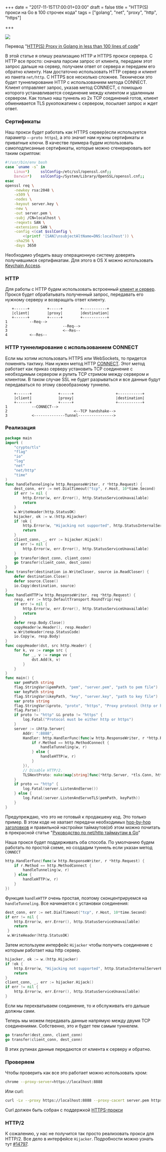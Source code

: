 +++
date = "2017-11-15T17:00:01+03:00"
draft = false
title = "HTTP(S) прокси на Go в 100 строчек кода"
tags = ["golang", "net", "proxy", "http", "https"]

+++

![](/img/proxy/proxy.jpg)

Перевод "[HTTP(S) Proxy in Golang in less than 100 lines of code](https://medium.com/@mlowicki/http-s-proxy-in-golang-in-less-than-100-lines-of-code-6a51c2f2c38c)"

В этой статье я опишу реализацию HTTP и HTTPS прокси сервера. С HTTP все просто: сначала парсим запрос от клиента, передаем этот запрос дальше на сервер, получаем ответ от сервера и передаем его обратно клиенту. Нам достаточно использовать HTTP сервер и клиент из пакета `net/http`. С HTTPS все несколько сложнее. Технически это будет туннелирование HTTP с использованием метода CONNECT. Клиент отправляет запрос, указав метод CONNECT, с помощью которого устанавливается соединение между клиентом и удаленным сервером. Как только наш туннель из 2х TCP соединений готов, клиент обменивается TLS рукопожатием с сервером, посылает запрос и ждет ответ.

 <!-- more -->

### Сертификаты

Наш прокси будет работать как HTTPS сервер(если используется параметр `—-proto https`), а это значит нам нужны сертификаты и приватные ключи. В качестве примера будем использовать самоподписанные сертификаты, которые можно сгенерировать вот таким скриптом:

```bash
#!/usr/bin/env bash
case `uname -s` in
    Linux*)     sslConfig=/etc/ssl/openssl.cnf;;
    Darwin*)    sslConfig=/System/Library/OpenSSL/openssl.cnf;;
esac
openssl req \
    -newkey rsa:2048 \
    -x509 \
    -nodes \
    -keyout server.key \
    -new \
    -out server.pem \
    -subj /CN=localhost \
    -reqexts SAN \
    -extensions SAN \
    -config <(cat $sslConfig \
        <(printf '[SAN]\nsubjectAltName=DNS:localhost')) \
    -sha256 \
    -days 3650
```

Необходимо убедить вашу операционную систему доверять получившимся сертификатам. Для этого в OS X можно использовать [Keychain Access](https://tosbourn.com/getting-os-x-to-trust-self-signed-ssl-certificates/).

### HTTP

Для работы с HTTP будем использовать встроенный [клиент и сервер](https://golang.org/pkg/net/http/). Прокся будет обрабатывать полученный запрос, передавать его нужному серверу и возвращать ответ клиенту.

```
   +------+        +-----+        +-----------+
   |client|        |proxy|        |destination|
   +------+        +-----+        +-----------+
1          --Req-->       
2                         --Req-->
3                         <--Res--
4          <--Res--
```

### HTTP туннелирование с использованием CONNECT

Если мы хотим использовать HTTPS или WebSockets, то придется поменять тактику. Нам нужен метод HTTP [CONNECT](https://developer.mozilla.org/en-US/docs/Web/HTTP/Methods/CONNECT). Этот метод работает как приказ серверу установить TCP соединение с необходимым сервером и рулить TCP стримом между сервером и клиентом. В таком случае SSL не будет разрываться и все данные будут передаваться по этому своеобразному туннелю. 

```
    +------+            +-----+                   +-----------+
    |client|            |proxy|                   |destination| 
    +------+            +-----+                   +-----------+
1           --CONNECT-->       
2                              <--TCP handshake-->
3           <--------------Tunnel---------------->
```

### Реализация

```go
package main
import (
    "crypto/tls"
    "flag"
    "io"
    "log"
    "net"
    "net/http"
    "time"
)
func handleTunneling(w http.ResponseWriter, r *http.Request) {
    dest_conn, err := net.DialTimeout("tcp", r.Host, 10*time.Second)
    if err != nil {
        http.Error(w, err.Error(), http.StatusServiceUnavailable)
        return
    }
    w.WriteHeader(http.StatusOK)
    hijacker, ok := w.(http.Hijacker)
    if !ok {
        http.Error(w, "Hijacking not supported", http.StatusInternalServerError)
        return
    }
    client_conn, _, err := hijacker.Hijack()
    if err != nil {
        http.Error(w, err.Error(), http.StatusServiceUnavailable)
    }
    go transfer(dest_conn, client_conn)
    go transfer(client_conn, dest_conn)
}
func transfer(destination io.WriteCloser, source io.ReadCloser) {
    defer destination.Close()
    defer source.Close()
    io.Copy(destination, source)
}
func handleHTTP(w http.ResponseWriter, req *http.Request) {
    resp, err := http.DefaultTransport.RoundTrip(req)
    if err != nil {
        http.Error(w, err.Error(), http.StatusServiceUnavailable)
        return
    }
    defer resp.Body.Close()
    copyHeader(w.Header(), resp.Header)
    w.WriteHeader(resp.StatusCode)
    io.Copy(w, resp.Body)
}
func copyHeader(dst, src http.Header) {
    for k, vv := range src {
        for _, v := range vv {
            dst.Add(k, v)
        }
    }
}
func main() {
    var pemPath string
    flag.StringVar(&pemPath, "pem", "server.pem", "path to pem file")
    var keyPath string
    flag.StringVar(&keyPath, "key", "server.key", "path to key file")
    var proto string
    flag.StringVar(&proto, "proto", "https", "Proxy protocol (http or https)")
    flag.Parse()
    if proto != "http" && proto != "https" {
        log.Fatal("Protocol must be either http or https")
    }
    server := &http.Server{
        Addr: ":8888",
        Handler: http.HandlerFunc(func(w http.ResponseWriter, r *http.Request) {
            if r.Method == http.MethodConnect {
                handleTunneling(w, r)
            } else {
                handleHTTP(w, r)
            }
        }),
        // Disable HTTP/2.
        TLSNextProto: make(map[string]func(*http.Server, *tls.Conn, http.Handler)),
    }
    if proto == "http" {
        log.Fatal(server.ListenAndServe())
    } else {
        log.Fatal(server.ListenAndServeTLS(pemPath, keyPath))
    }
}
```

Предупреждаю, что это не готовый к продакшену код. Это только пример. В этом коде не хватает передачи необходимых [hop-by-hop заголовков](https://developer.mozilla.org/en-US/docs/Web/HTTP/Headers#hbh) и правильной настройки таймаутов(об этом можно почитать в прекрасной статье "[Руководство по net/http таймаутам в Go](https://4gophers.ru/articles/rukovodstvo-po-nethttp-taimautam-v-go/)"

Наша прокся будет поддерживать оба способа. По умолчанию будем работать по простой схеме, но создадим туннель если указан метод `CONNECT`

```go
http.HandlerFunc(func(w http.ResponseWriter, r *http.Request) {
    if r.Method == http.MethodConnect {
        handleTunneling(w, r)
    } else {
        handleHTTP(w, r)
    }
})
```

Функция `handleHTTP` очень простая, поэтому сконцентрируемся на `handleTunneling`. Все начинается с установки соединения:

```go
dest_conn, err := net.DialTimeout("tcp", r.Host, 10*time.Second)
if err != nil {
    http.Error(w, err.Error(), http.StatusServiceUnavailable)
    return
 }
 w.WriteHeader(http.StatusOK)
 ```

 Затем используем интерфейс `Hijacker` чтобы получить соединение с которым работает наш http сервер. 

```go
hijacker, ok := w.(http.Hijacker)
if !ok {
    http.Error(w, "Hijacking not supported", http.StatusInternalServerError)
    return
}
client_conn, _, err := hijacker.Hijack()
if err != nil {
    http.Error(w, err.Error(), http.StatusServiceUnavailable)
}
```

Если мы перехватываем соединение, то и обслуживать его дальше должны сами.

Теперь мы можем передавать данные напрямую между двумя TCP соединениями. Собственно, это и будет тем самым туннелем.

```go
go transfer(dest_conn, client_conn)
go transfer(client_conn, dest_conn)
```

В этих рутинах данные передаются от клиента к серверу и обратно.

### Проверяем

Чтобы проверить как все это работает можно использовать хром:

```bash
chrome --proxy-server=https://localhost:8888
```

Или сurl:

```bash
curl -Lv --proxy https://localhost:8888 --proxy-cacert server.pem https://google.com
```

Curl должен быть собран с поддержкой [HTTPS-прокси](https://daniel.haxx.se/blog/2016/11/26/https-proxy-with-curl/)

### HTTP/2

К сожалению, у нас не получится так просто реализовать прокси для HTTP/2. Все дело в интерфейсе `Hijacker`. Подробности можно узнать тут [#14797](https://github.com/golang/go/issues/14797#issuecomment-196103814).

